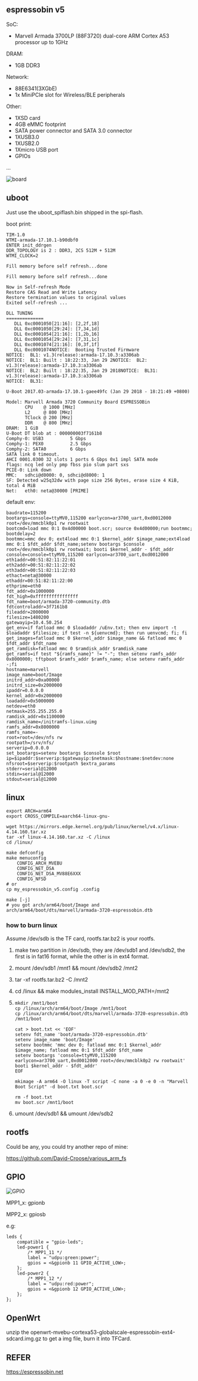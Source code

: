 ## espressobin v5

SoC: 

- Marvell Armada 3700LP (88F3720) dual-core ARM Cortex A53 processor up to 1GHz

DRAM:

- 1GB DDR3

Network: 

- 88E6341(3XGbE)
- 1x MiniPCIe slot for Wireless/BLE peripherals

Other: 

- 1XSD card
- 4GB eMMC footprint
- SATA power connector and SATA 3.0 connector
- 1XUSB3.0
- 1XUSB2.0
- 1Xmicro USB port
- GPIOs

...



![board](board.jpg)



## uboot

Just use the uboot_spiflash.bin shipped in the spi-flash.

boot print:

```
TIM-1.0
WTMI-armada-17.10.1-b90dbf0
ENTER init_ddrgen
DDR_TOPOLOGY is 2 :	DDR3, 2CS 512M + 512M
WTMI_CLOCK=2

Fill memory before self refresh...done

Fill memory before self refresh...done

Now in Self-refresh Mode
Restore CAS Read and Write Latency
Restore termination values to original values
Exited self-refresh ...

DLL TUNING
==============
   DLL 0xc0001050[21:16]: [2,2f,18]
   DLL 0xc0001050[29:24]: [7,34,1d]
   DLL 0xc0001054[21:16]: [1,2b,16]
   DLL 0xc0001054[29:24]: [7,31,1c]
   DLL 0xc0001074[21:16]: [0,3f,1f]
   DLL 0xc0001074NOTICE:  Booting Trusted Firmware
NOTICE:  BL1: v1.3(release):armada-17.10.3:a3306ab
NOTICE:  BL1: Built : 18:22:33, Jan 29 2NOTICE:  BL2: v1.3(release):armada-17.10.3:a3306ab
NOTICE:  BL2: Built : 18:22:35, Jan 29 2018NOTICE:  BL31: v1.3(release):armada-17.10.3:a3306ab
NOTICE:  BL31:

U-Boot 2017.03-armada-17.10.1-gaee49fc (Jan 29 2018 - 18:21:49 +0800)

Model: Marvell Armada 3720 Community Board ESPRESSOBin
       CPU    @ 1000 [MHz]
       L2     @ 800 [MHz]
       TClock @ 200 [MHz]
       DDR    @ 800 [MHz]
DRAM:  1 GiB
U-Boot DT blob at : 000000003f7161b8
Comphy-0: USB3          5 Gbps    
Comphy-1: PEX0          2.5 Gbps  
Comphy-2: SATA0         6 Gbps    
SATA link 0 timeout.
AHCI 0001.0300 32 slots 1 ports 6 Gbps 0x1 impl SATA mode
flags: ncq led only pmp fbss pio slum part sxs 
PCIE-0: Link down
MMC:   sdhci@d0000: 0, sdhci@d8000: 1
SF: Detected w25q32dw with page size 256 Bytes, erase size 4 KiB, total 4 MiB
Net:   eth0: neta@30000 [PRIME]
```



default env:

```
baudrate=115200
bootargs=console=ttyMV0,115200 earlycon=ar3700_uart,0xd0012000 root=/dev/mmcblk0p1 rw rootwait
bootcmd=load mmc 0:1 0x4d00000 boot.scr; source 0x4d00000;run bootmmc;
bootdelay=2
bootmmc=mmc dev 0; ext4load mmc 0:1 $kernel_addr $image_name;ext4load mmc 0:1 $fdt_addr $fdt_name;setenv bootargs $console root=/dev/mmcblk0p1 rw rootwait; booti $kernel_addr - $fdt_addr
console=console=ttyMV0,115200 earlycon=ar3700_uart,0xd0012000
eth1addr=00:51:82:11:22:01
eth2addr=00:51:82:11:22:02
eth3addr=00:51:82:11:22:03
ethact=neta@30000
ethaddr=00:51:82:11:22:00
ethprime=eth0
fdt_addr=0x1000000
fdt_high=0xffffffffffffffff
fdt_name=boot/armada-3720-community.dtb
fdtcontroladdr=3f7161b8
fileaddr=2000000
filesize=1480200
gatewayip=10.4.50.254
get_env=if fatload mmc 0 $loadaddr /uEnv.txt; then env import -t $loadaddr $filesize; if test -n ${uenvcmd}; then run uenvcmd; fi; fi
get_images=fatload mmc 0 $kernel_addr $image_name && fatload mmc 0 $fdt_addr $fdt_name
get_ramdisk=fatload mmc 0 $ramdisk_addr $ramdisk_name
get_ramfs=if test "${ramfs_name}" != "-"; then setenv ramfs_addr 0x8000000; tftpboot $ramfs_addr $ramfs_name; else setenv ramfs_addr -;fi
hostname=marvell
image_name=boot/Image
initrd_addr=0xa00000
initrd_size=0x2000000
ipaddr=0.0.0.0
kernel_addr=0x2000000
loadaddr=0x5000000
netdev=eth0
netmask=255.255.255.0
ramdisk_addr=0x1100000
ramdisk_name=/initramfs-linux.uimg
ramfs_addr=0x8000000
ramfs_name=-
root=root=/dev/nfs rw
rootpath=/srv/nfs/
serverip=0.0.0.0
set_bootargs=setenv bootargs $console $root ip=$ipaddr:$serverip:$gatewayip:$netmask:$hostname:$netdev:none nfsroot=$serverip:$rootpath $extra_params
stderr=serial@12000
stdin=serial@12000
stdout=serial@12000
```



## linux

```
export ARCH=arm64
export CROSS_COMPILE=aarch64-linux-gnu-
```

```
wget https://mirrors.edge.kernel.org/pub/linux/kernel/v4.x/linux-4.14.160.tar.xz
tar -xf linux-4.14.160.tar.xz -C /linux
cd /linux/
```

```
make defconfig
make menuconfig
	CONFIG_ARCH_MVEBU
	CONFIG_NET_DSA
	CONFIG_NET_DSA_MV88E6XXX
	CONFIG_NFSD
# or
cp my_espressobin_v5.config .config
```

```
make [-j]
# you got arch/arm64/boot/Image and arch/arm64/boot/dts/marvell/armada-3720-espressobin.dtb
```



### how to burn linux

Assume /dev/sdb is the TF card, rootfs.tar.bz2 is your rootfs.

1. make two partition in /dev/sdb, they are /dev/sdb1 and /dev/sdb2, the first is in fat16 format, while the other is in ext4 format.

2. mount /dev/sdb1 /mnt1 && mount /dev/sdb2 /mnt2

3. tar -xf rootfs.tar.bz2 -C /mnt2

4. cd /linux && make modules_install INSTALL_MOD_PATH=/mnt2

5. ```
   mkdir /mnt1/boot
   cp /linux/arch/arm64/boot/Image /mnt1/boot
   cp /linux/arch/arm64/boot/dts/marvell/armada-3720-espressobin.dtb /mnt1/boot
   
   cat > boot.txt << 'EOF'
   setenv fdt_name 'boot/armada-3720-espressobin.dtb'
   setenv image_name 'boot/Image'
   setenv bootmmc 'mmc dev 0; fatload mmc 0:1 $kernel_addr $image_name; fatload mmc 0:1 $fdt_addr $fdt_name
   setenv bootargs 'console=ttyMV0,115200 earlycon=ar3700_uart,0xd0012000 root=/dev/mmcblk0p2 rw rootwait'
   booti $kernel_addr - $fdt_addr'
   EOF
   
   mkimage -A arm64 -O linux -T script -C none -a 0 -e 0 -n "Marvell Boot Script" -d boot.txt boot.scr
   
   rm -f boot.txt
   mv boot.scr /mnt1/boot
   ```

6. umount /dev/sdb1 && umount /dev/sdb2



## rootfs

Could be any, you could try another repo of mine:

https://github.com/David-Croose/various_arm_fs



## GPIO

![GPIO](GPIO.png)

MPP1_x: gpionb

MPP2_x: gpiosb

e.g:

```
leds {
	compatible = "gpio-leds";
	led-power1 {
		/* MPP1_11 */
		label = "udpu:green:power";
		gpios = <&gpionb 11 GPIO_ACTIVE_LOW>;
	};
	led-power2 {
		/* MPP1_12 */
		label = "udpu:red:power";
		gpios = <&gpionb 12 GPIO_ACTIVE_LOW>;
	};
};
```



## OpenWrt

unzip the openwrt-mvebu-cortexa53-globalscale-espressobin-ext4-sdcard.img.gz to get a img file, burn it into TFCard.



## REFER

https://espressobin.net

